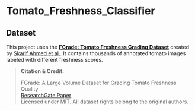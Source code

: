 # Tomato_Freshness_Classifier
## Dataset

This project uses the [**FGrade: Tomato Freshness Grading Dataset**](https://github.com/skarifahmed/FGrade) created by [Skarif Ahmed et al.](https://github.com/skarifahmed). It contains thousands of annotated tomato images labeled with different freshness scores.

> **Citation & Credit:**
>
> FGrade: A Large Volume Dataset for Grading Tomato Freshness Quality  
> [ResearchGate Paper](https://www.researchgate.net/publication/350446034_FGrade_A_Large_Volume_Dataset_for_Grading_Tomato_Freshness_Quality)  
> Licensed under MIT. All dataset rights belong to the original authors.

